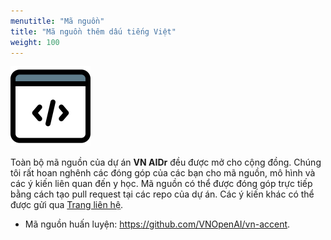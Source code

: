 ```yaml
---
menutitle: "Mã nguồn"
title: "Mã nguồn thêm dấu tiếng Việt"
weight: 100
---
```


<img src="source.svg" style="width: 8rem;">

Toàn bộ mã nguồn của dự án **VN AIDr** đều được mở cho cộng đồng. Chúng tôi rất hoan nghênh các đóng góp của các bạn cho mã nguồn, mô hình và các ý kiến liên quan đến y học. Mã nguồn có thể được đóng góp trực tiếp bằng cách tạo pull request tại các repo của dự án. Các ý kiến khác có thể được gửi qua [Trang liên hệ](https://vnopenai.org/contact/).

- Mã nguồn huấn luyện: <https://github.com/VNOpenAI/vn-accent>.